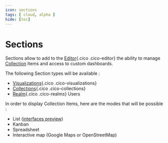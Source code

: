 ```yaml
---
icon: sections
tags: [ cloud, alpha ]
hide: [toc]
---
```

# Sections

Sections allow to add to the [Editor](/concepts/editor){.cico .cico-editor} the ability to manage [Collection](/concepts/storage/collections) Items and access to custom dashboards.

The following Section types will be available :

- [Visualizations](/concepts/editor/visualizations){.cico .cico-visualizations}
- [Collections](/concepts/storage/collections){.cico .cico-collections}
- [Realm](/concepts/auth/realms){.cico .cico-realms} Users

In order to display Collection Items, here are the modes that will be possible :

- List ([interfaces preview](/concepts/editor/#interfaces-overview))
- Kanban
- Spreadsheet
- Interactive map (Google Maps or OpenStreetMap)
